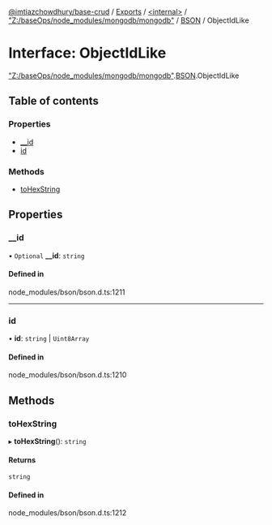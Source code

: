 [@imtiazchowdhury/base-crud](../README.md) / [Exports](../modules.md) / [\<internal\>](../modules/internal_.md) / ["Z:/baseOps/node\_modules/mongodb/mongodb"](../modules/internal_._Z__baseOps_node_modules_mongodb_mongodb_.md) / [BSON](../modules/internal_._Z__baseOps_node_modules_mongodb_mongodb_.BSON.md) / ObjectIdLike

# Interface: ObjectIdLike

["Z:/baseOps/node\_modules/mongodb/mongodb"](../modules/internal_._Z__baseOps_node_modules_mongodb_mongodb_.md).[BSON](../modules/internal_._Z__baseOps_node_modules_mongodb_mongodb_.BSON.md).ObjectIdLike

## Table of contents

### Properties

- [\_\_id](internal_._Z__baseOps_node_modules_mongodb_mongodb_.BSON.ObjectIdLike.md#__id)
- [id](internal_._Z__baseOps_node_modules_mongodb_mongodb_.BSON.ObjectIdLike.md#id)

### Methods

- [toHexString](internal_._Z__baseOps_node_modules_mongodb_mongodb_.BSON.ObjectIdLike.md#tohexstring)

## Properties

### \_\_id

• `Optional` **\_\_id**: `string`

#### Defined in

node_modules/bson/bson.d.ts:1211

___

### id

• **id**: `string` \| `Uint8Array`

#### Defined in

node_modules/bson/bson.d.ts:1210

## Methods

### toHexString

▸ **toHexString**(): `string`

#### Returns

`string`

#### Defined in

node_modules/bson/bson.d.ts:1212
